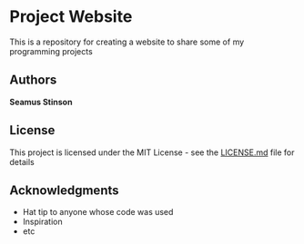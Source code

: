 # Project Website

This is a repository for creating a website to share some of my programming projects

## Authors

**Seamus Stinson**

## License

This project is licensed under the MIT License - see the [LICENSE.md](LICENSE.md) file for details

## Acknowledgments

* Hat tip to anyone whose code was used
* Inspiration
* etc
